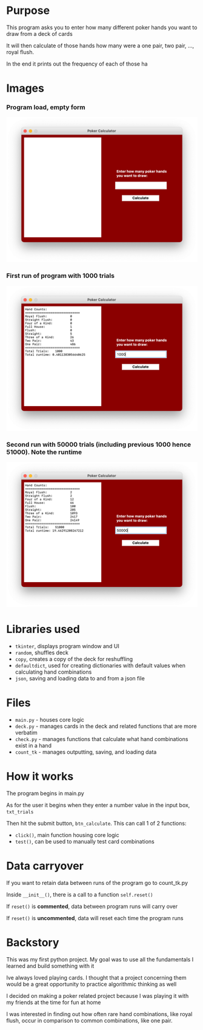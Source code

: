 # Purpose
This program asks you to enter how many different poker hands you want to draw from a deck of cards

It will then calculate of those hands how many were a one pair, two pair, ..., royal flush.

In the end it prints out the frequency of each of those ha

# Images
### Program load, empty form
![](img/blankscreen.png)

### First run of program with 1000 trials
![](img/firstrun.png)

### Second run with 50000 trials (including previous 1000 hence 51000). Note the runtime
![](img/secondrun.png)

# Libraries used
- `tkinter`, displays program window and UI
- `random`, shuffles deck
- `copy`, creates a copy of the deck for reshuffling
- `defaultdict`, used for creating dictionaries with default values when calculating hand combinations
- `json`, saving and loading data to and from a json file

# Files
- `main.py` - houses core logic
- `deck.py` - manages cards in the deck and related functions that are more verbatim
- `check.py` - manages functions that calculate what hand combinations exist in a hand
- `count_tk` - manages outputting, saving, and loading data

# How it works
The program begins in main.py

As for the user it begins when they enter a number value in the input box, `txt_trials`
 
Then hit the submit button, `btn_calculate`. This can call 1 of 2 functions:

- `click()`, main function housing core logic
- `test()`, can be used to manually test card combinations

# Data carryover
If you want to retain data between runs of the program go to count_tk.py

Inside `__init__()`, there is a call to a function `self.reset()`

If `reset()` is **commented**, data between program runs will carry over

If `reset()` is **uncommented**, data will reset each time the program runs
        
# Backstory
This was my first python project. 
My goal was to use all the fundamentals I learned and build something with it

Ive always loved playing cards. 
I thought that a project concerning them would be a great opportunity to practice algorithmic thinking as well

I decided on making a poker related project because I was playing it with my friends at the time for fun at home

I was interested in finding out how often rare hand combinations, like royal flush, occur in comparison to common combinations, like one pair.
